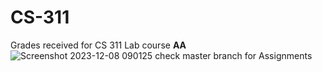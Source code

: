 # CS-311
Grades received for CS 311 Lab course **AA**
![Screenshot 2023-12-08 090125](https://github.com/hrishi483/CS-311/assets/118972159/61fa5783-5ec1-4868-9547-55f6f4a15ceb)
check master branch for Assignments
